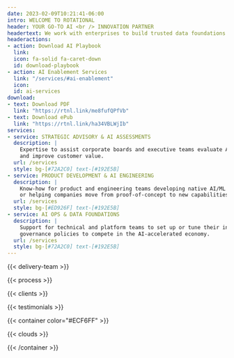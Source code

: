```yaml
---
date: 2023-02-09T10:21:41-06:00
intro: WELCOME TO ROTATIONAL
header: YOUR GO-TO AI <br /> INNOVATION PARTNER
headertext: We work with enterprises to build trusted data foundations and AI solutions for sustainable business impact.
headeractions:
- action: Download AI Playbook
  link:
  icon: fa-solid fa-caret-down
  id: download-playbook
- action: AI Enablement Services
  link: "/services/#ai-enablement"
  icon:
  id: ai-services
download:
- text: Download PDF
  link: "https://rtnl.link/me8fufQPfVb"
- text: Download ePub
  link: "https://rtnl.link/ha34VBLWjIb"
services:
- service: STRATEGIC ADVISORY & AI ASSESSMENTS
  description: | 
    Expertise to assist corporate boards and executive teams evaluate AI/ML investments that enhance efficiency, accelerate decision-making, 
    and improve customer value.
  url: /services
  style: bg-[#72A2C0] text-[#192E5B]
- service: PRODUCT DEVELOPMENT & AI ENGINEERING
  description: | 
    Know-how for product and engineering teams developing native AI/ML applications, enhancing existing products, 
    or helping companies move from proof-of-concept to new capabilities.
  url: /services
  style: bg-[#ED926F] text-[#192E5B]
- service: AI OPS & DATA FOUNDATIONS
  description: | 
    Support for technical and platform teams to set up or tune their infrastructure, processes, data pipelines and 
    governance policies to compete in the AI-accelerated economy.
  url: /services
  style: bg-[#72A2C0] text-[#192E5B]
---
```


<!-- Edit copy in data/en/delivery_team.yml -->
{{< delivery-team >}}

<!-- Edit copy in data/en/process.yml -->
{{< process >}}

<!-- Edit and add clients in data/en/clients.yml -->
{{< clients >}}

<!-- Edit and add testimonials in data/en/testimonials.yml -->
{{< testimonials >}}

<!-- On the Cloud section -->
{{< container color="#ECF6FF" >}}

<!-- Data for cloud partners can be found at data/en/cloud.yml -->
{{< clouds >}}

{{< /container >}}



<!-- NOTE: Recent Rotations is part of the template and is added after the content -->